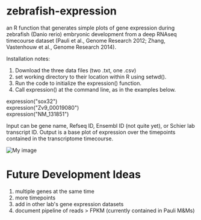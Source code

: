 # zebrafish-expression

an R function that generates simple plots of gene expression during zebrafish (Danio rerio) embryonic development from a deep RNAseq timecourse dataset (Pauli et al., Genome Research 2012; Zhang, Vastenhouw et al., Genome Research 2014).

Installation notes:

1. Download the three data files (two .txt, one .csv) <br>
2. set working directory to their location within R using setwd().<br>
3. Run the code to initialize the expression() function. <br>
4. Call expression() at the command line, as in the examples below.<br>

expression("sox32")<br>
expression("Zv9_00019080")<br>
expression("NM_131851")<br>

Input can be gene name, Refseq ID, Ensembl ID (not quite yet), or Schier lab transcript ID.
Output is a base plot of expression over the timepoints contained in the transcriptome timecourse.

![My image](https://raw.githubusercontent.com/james-gagnon/zebrafish-expression/master/example.JPG)

# Future Development Ideas

1. multiple genes at the same time
2. more timepoints
3. add in other lab's gene expression datasets
4. document pipeline of reads > FPKM (currently contained in Pauli M&Ms)
